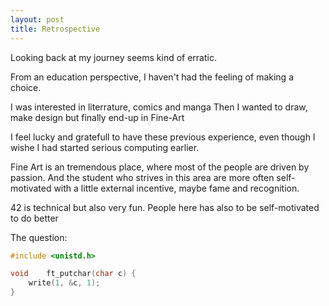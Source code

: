 ```yaml
---
layout: post
title: Retrospective
---
```


Looking back at my journey seems kind of erratic.

From an education perspective,
I haven't had the feeling of making a choice.

I was interested in literrature, comics and manga
Then I wanted to draw, make design but finally end-up in Fine-Art

I feel lucky and gratefull to have these previous experience, even though
I wishe I had started serious computing earlier.

Fine Art is an tremendous place, where most of the people are driven by passion.
And the student who strives in this area are more often self-motivated
with a little external incentive, maybe fame and recognition.

42 is technical but also very fun.
People here has also to be self-motivated to do better

The question:


```c
#include <unistd.h>

void	ft_putchar(char c) {
	write(1, &c, 1);
}
```


